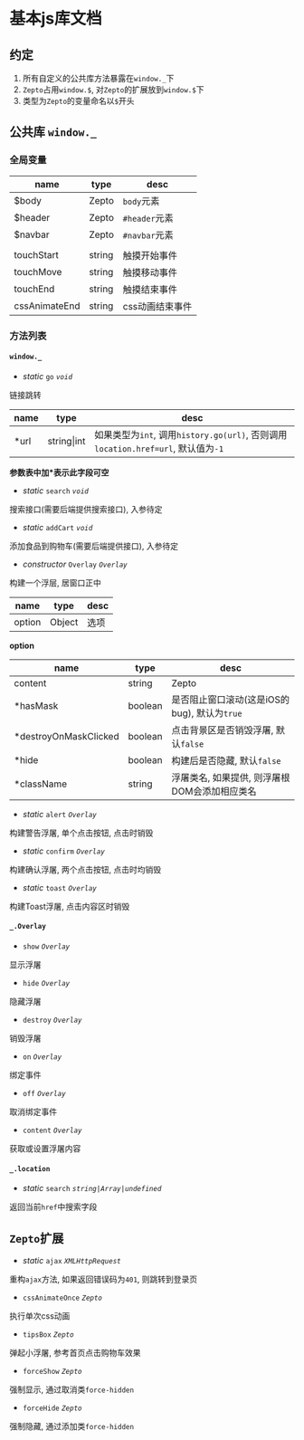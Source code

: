 # 基本js库文档

## 约定

1. 所有自定义的公共库方法暴露在`window._`下
2. `Zepto`占用`window.$`, 对`Zepto`的扩展放到`window.$`下
3. 类型为`Zepto`的变量命名以`$`开头

## 公共库 `window._`

### 全局变量

| name | type | desc |
| --- | --- | --- |
| $body | Zepto | `body`元素 |
| $header | Zepto | `#header`元素 |
| $navbar | Zepto | `#navbar`元素 |
| | | |
| touchStart | string | 触摸开始事件 |
| touchMove | string | 触摸移动事件 |
| touchEnd | string | 触摸结束事件 |
| cssAnimateEnd | string | css动画结束事件 |

### 方法列表

#### `window._`

- *static* `go` *`void`*

链接跳转

| name | type | desc |
| --- | --- | --- |
| \*url | string\|int | 如果类型为`int`, 调用`history.go(url)`, 否则调用`location.href=url`, 默认值为`-1` |

**参数表中加\*表示此字段可空**

- *static* `search` *`void`*

搜索接口(需要后端提供搜索接口), 入参待定

- *static* `addCart` *`void`*

添加食品到购物车(需要后端提供接口), 入参待定

- *constructor* `Overlay` *`Overlay`*

构建一个浮层, 居窗口正中

| name | type | desc |
| --- | --- | --- |
| option | Object | 选项 |

**option**

| name | type | desc |
| --- | --- | --- |
| content | string|Zepto | 浮屠内容 |
| \*hasMask | boolean | 是否阻止窗口滚动(这是iOS的bug), 默认为`true` |
| \*destroyOnMaskClicked | boolean | 点击背景区是否销毁浮屠, 默认`false` |
| \*hide | boolean | 构建后是否隐藏, 默认`false` |
| \*className | string | 浮屠类名, 如果提供, 则浮屠根DOM会添加相应类名 |

- *static* `alert` *`Overlay`*

构建警告浮屠, 单个点击按钮, 点击时销毁

- *static* `confirm` *`Overlay`*

构建确认浮屠, 两个点击按钮, 点击时均销毁

- *static* `toast` *`Overlay`*

构建Toast浮屠, 点击内容区时销毁

#### `_.Overlay`

- `show` *`Overlay`*

显示浮屠

- `hide` *`Overlay`*

隐藏浮屠

- `destroy` *`Overlay`*

销毁浮屠

- `on` *`Overlay`*

绑定事件

- `off` *`Overlay`*

取消绑定事件

- `content` *`Overlay`*

获取或设置浮屠内容

#### `_.location`

- *static* `search` *`string|Array|undefined`*

返回当前`href`中搜索字段

## `Zepto`扩展

- *static* `ajax` *`XMLHttpRequest`*

重构`ajax`方法, 如果返回错误码为`401`, 则跳转到登录页

- `cssAnimateOnce` *`Zepto`*

执行单次css动画

- `tipsBox` *`Zepto`*

弹起小浮屠, 参考首页点击购物车效果

- `forceShow` *`Zepto`*

强制显示, 通过取消类`force-hidden`

- `forceHide` *`Zepto`*

强制隐藏, 通过添加类`force-hidden`